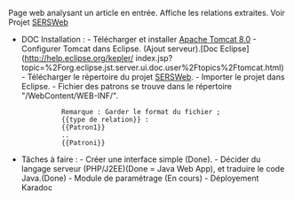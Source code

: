 Page web analysant un article en entrée. Affiche les relations extraites. Voir Projet [SERSWeb](/SERSWeb)

- DOC Installation :
	  	- Télécharger et installer [Apache Tomcat 8.0](http://apache.mediamirrors.org/tomcat/tomcat-8/v8.0.41/bin/apache-tomcat-8.0.41.zip)
	   	- Configurer Tomcat dans Eclipse. (Ajout serveur).[Doc Eclipse](http://help.eclipse.org/kepler/	index.jsp?topic=%2Forg.eclipse.jst.server.ui.doc.user%2Ftopics%2Ftomcat.html)
	   	- Télécharger le répertoire du projet [SERSWeb](/SERSWeb).
	   	- Importer le projet dans Eclipse.
	   	- Fichier des patrons se trouve dans le répertoire "/WebContent/WEB-INF/".

	   			Remarque : Garder le format du fichier ; 
	   			{{type de relation}} :
	   			{{Patron1}}
	   			..
	   			{{Patroni}}
- Tâches à faire : 
	   	- Créer une interface simple (Done).
	  	- Décider du langage serveur (PHP/J2EE)(Done = Java Web App), et traduire le code Java.(Done)
	   	- Module de paramétrage (En cours) 
	   	- Déployement Karadoc
